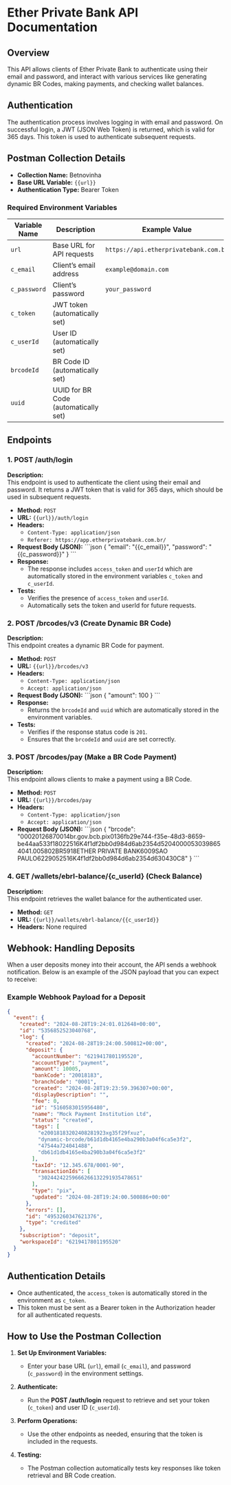 # Ether Private Bank API Documentation

## Overview

This API allows clients of Ether Private Bank to authenticate using their email and password, and interact with various services like generating dynamic BR Codes, making payments, and checking wallet balances.

## Authentication
The authentication process involves logging in with email and password. On successful login, a JWT (JSON Web Token) is returned, which is valid for 365 days. This token is used to authenticate subsequent requests.

## Postman Collection Details
- **Collection Name:** Betnovinha
- **Base URL Variable:** `{{url}}`
- **Authentication Type:** Bearer Token

### Required Environment Variables

| Variable Name | Description                        | Example Value                               |
|---------------|------------------------------------|---------------------------------------------|
| `url`         | Base URL for API requests          | `https://api.etherprivatebank.com.br`       |
| `c_email`     | Client’s email address             | `example@domain.com`                        |
| `c_password`  | Client’s password                  | `your_password`                             |
| `c_token`     | JWT token (automatically set)      |                                             |
| `c_userId`    | User ID (automatically set)        |                                             |
| `brcodeId`    | BR Code ID (automatically set)     |                                             |
| `uuid`        | UUID for BR Code (automatically set) |                                             |

## Endpoints

### 1. POST /auth/login
**Description:**  
This endpoint is used to authenticate the client using their email and password. It returns a JWT token that is valid for 365 days, which should be used in subsequent requests.

- **Method:** `POST`
- **URL:** `{{url}}/auth/login`
- **Headers:**
  - `Content-Type: application/json`
  - `Referer: https://app.etherprivatebank.com.br/`
- **Request Body (JSON):**
\```json
{
    "email": "{{c_email}}",
    "password": "{{c_password}}"
}
\```
- **Response:**
  - The response includes `access_token` and `userId` which are automatically stored in the environment variables `c_token` and `c_userId`.
- **Tests:**
  - Verifies the presence of `access_token` and `userId`.
  - Automatically sets the token and userId for future requests.

### 2. POST /brcodes/v3 (Create Dynamic BR Code)
**Description:**  
This endpoint creates a dynamic BR Code for payment.

- **Method:** `POST`
- **URL:** `{{url}}/brcodes/v3`
- **Headers:**
  - `Content-Type: application/json`
  - `Accept: application/json`
- **Request Body (JSON):**
\```json
{
    "amount": 100
}
\```
- **Response:**
  - Returns the `brcodeId` and `uuid` which are automatically stored in the environment variables.
- **Tests:**
  - Verifies if the response status code is `201`.
  - Ensures that the `brcodeId` and `uuid` are set correctly.

### 3. POST /brcodes/pay (Make a BR Code Payment)
**Description:**  
This endpoint allows clients to make a payment using a BR Code.

- **Method:** `POST`
- **URL:** `{{url}}/brcodes/pay`
- **Headers:**
  - `Content-Type: application/json`
  - `Accept: application/json`
- **Request Body (JSON):**
\```json
{
    "brcode": "00020126870014br.gov.bcb.pix0136fb29e744-f35e-48d3-8659-be44aa533f18022516K4f1df2bb0d984d6ab2354d52040000530398654041.005802BR5918ETHER PRIVATE BANK6009SAO PAULO6229052516K4f1df2bb0d984d6ab2354d630430C8"
}
\```

### 4. GET /wallets/ebrl-balance/{c_userId} (Check Balance)
**Description:**  
This endpoint retrieves the wallet balance for the authenticated user.

- **Method:** `GET`
- **URL:** `{{url}}/wallets/ebrl-balance/{{c_userId}}`
- **Headers:** None required

## Webhook: Handling Deposits

When a user deposits money into their account, the API sends a webhook notification. Below is an example of the JSON payload that you can expect to receive:

### Example Webhook Payload for a Deposit

```json
{
  "event": {
    "created": "2024-08-28T19:24:01.012648+00:00",
    "id": "5356852523040768",
    "log": {
      "created": "2024-08-28T19:24:00.500812+00:00",
      "deposit": {
        "accountNumber": "6219417801195520",
        "accountType": "payment",
        "amount": 10005,
        "bankCode": "20018183",
        "branchCode": "0001",
        "created": "2024-08-28T19:23:59.396307+00:00",
        "displayDescription": "",
        "fee": 0,
        "id": "5160583015956480",
        "name": "Mock Payment Institution Ltd",
        "status": "created",
        "tags": [
          "e20018183202408281923xg35f29fxuz",
          "dynamic-brcode/b61d1db4165e4ba290b3a04f6ca5e3f2",
          "47544a724041488",
          "db61d1db4165e4ba290b3a04f6ca5e3f2"
        ],
        "taxId": "12.345.678/0001-90",
        "transactionIds": [
          "30244242259666266132291935478651"
        ],
        "type": "pix",
        "updated": "2024-08-28T19:24:00.500886+00:00"
      },
      "errors": [],
      "id": "4953260347621376",
      "type": "credited"
    },
    "subscription": "deposit",
    "workspaceId": "6219417801195520"
  }
}
```

## Authentication Details

- Once authenticated, the `access_token` is automatically stored in the environment as `c_token`.
- This token must be sent as a Bearer token in the Authorization header for all authenticated requests.

## How to Use the Postman Collection

1. **Set Up Environment Variables:**
   - Enter your base URL (`url`), email (`c_email`), and password (`c_password`) in the environment settings.

2. **Authenticate:**
   - Run the **POST /auth/login** request to retrieve and set your token (`c_token`) and user ID (`c_userId`).

3. **Perform Operations:**
   - Use the other endpoints as needed, ensuring that the token is included in the requests.

4. **Testing:**
   - The Postman collection automatically tests key responses like token retrieval and BR Code creation.
